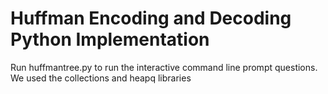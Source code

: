# Huffman Encoding and Decoding Python Implementation

Run huffmantree.py to run the interactive command line prompt questions. We used the collections and heapq libraries
